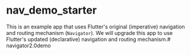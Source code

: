 # nav_demo_starter

This is an example app that uses Flutter's original (imperative) navigation and routing mechanism (`Navigator`). We will upgrade this app to use Flutter's updated (declarative) navigation and routing mechanism.#   n a v i g a t o r 2 . 0 d e m o  
 